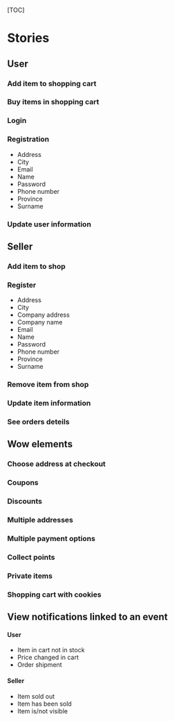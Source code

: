 [TOC]

# Stories

## User

### Add item to shopping cart

### Buy items in shopping cart

### Login

### Registration

- Address
- City
- Email
- Name
- Password
- Phone number
- Province
- Surname

### Update user information

## Seller

### Add item to shop

### Register

- Address
- City
- Company address
- Company name
- Email
- Name
- Password
- Phone number
- Province
- Surname

### Remove item from shop

### Update item information

### See orders deteils

## Wow elements

### Choose address at checkout

### Coupons

### Discounts

### Multiple addresses

### Multiple payment options

### Collect points

### Private items

### Shopping cart with cookies

## View notifications linked to an event

#### User

- Item in cart not in stock
- Price changed in cart
- Order shipment

#### Seller
- Item sold out
- Item has been sold
- Item is/not visible 